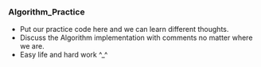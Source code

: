 ### Algorithm_Practice
- Put our practice code here and we can learn different thoughts.
- Discuss the Algorithm implementation with comments no matter where we are.
- Easy life and hard work ^_^
